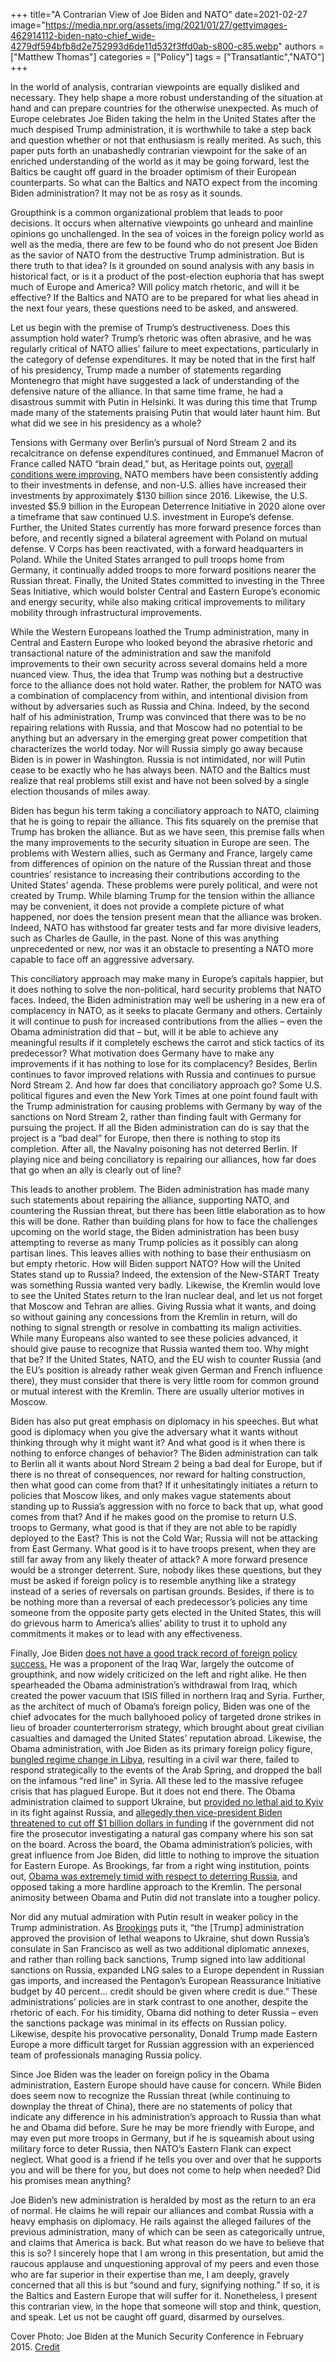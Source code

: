 +++
title="A Contrarian View of Joe Biden and NATO"
date=2021-02-27
image="https://media.npr.org/assets/img/2021/01/27/gettyimages-462914112-biden-nato-chief_wide-4279df594bfb8d2e752993d6de11d532f3ffd0ab-s800-c85.webp"
authors = ["Matthew Thomas"]
categories = ["Policy"]
tags = ["Transatlantic","NATO"]
+++

In the world of analysis, contrarian viewpoints are equally disliked and necessary. They help shape a more robust understanding of the situation at hand and can prepare countries for the otherwise unexpected. As much of Europe celebrates Joe Biden taking the helm in the United States after the much despised Trump administration, it is worthwhile to take a step back and question whether or not that enthusiasm is really merited. As such, this paper puts forth an unabashedly contrarian viewpoint for the sake of an enriched understanding of the world as it may be going forward, lest the Baltics be caught off guard in the broader optimism of their European counterparts. So what can the Baltics and NATO expect from the incoming Biden administration? It may not be as rosy as it sounds. 

Groupthink is a common organizational problem that leads to poor decisions. It occurs when alternative viewpoints go unheard and mainline opinions go unchallenged. In the sea of voices in the foreign policy world as well as the media, there are few to be found who do not present Joe Biden as the savior of NATO from the destructive Trump administration. But is there truth to that idea? Is it grounded on sound analysis with any basis in historical fact, or is it a product of the post-election euphoria that has swept much of Europe and America? Will policy match rhetoric, and will it be effective? If the Baltics and NATO are to be prepared for what lies ahead in the next four years, these questions need to be asked, and answered. 

Let us begin with the premise of Trump’s destructiveness. Does this assumption hold water? Trump’s rhetoric was often abrasive, and he was regularly critical of NATO allies’ failure to meet expectations, particularly in the category of defense expenditures. It may be noted that in the first half of his presidency, Trump made a number of statements regarding Montenegro that might have suggested a lack of understanding of the defensive nature of the alliance. In that same time frame, he had a disastrous summit with Putin in Helsinki. It was during this time that Trump made many of the statements praising Putin that would later haunt him. But what did we see in his presidency as a whole? 

Tensions with Germany over Berlin’s pursual of Nord Stream 2 and its recalcitrance on defense expenditures continued, and Emmanuel Macron of France called NATO “brain dead,” but, as Heritage points out, [overall conditions were improving.](https://www.heritage.org/global-politics/commentary/what-will-joe-bidens-nato-look) NATO members have been consistently adding to their investments in defense, and non-U.S. allies have increased their investments by approximately $130 billion since 2016. Likewise, the U.S. invested $5.9 billion in the European Deterrence Initiative in 2020 alone over a timeframe that saw continued U.S. investment in Europe’s defense. Further, the United States currently has more forward presence forces than before, and recently signed a bilateral agreement with Poland on mutual defense. V Corps has been reactivated, with a forward headquarters in Poland. While the United States arranged to pull troops home from Germany, it continually added troops to more forward positions nearer the Russian threat. Finally, the United States committed to investing in the Three Seas Initiative, which would bolster Central and Eastern Europe’s economic and energy security, while also making critical improvements to military mobility through infrastructural improvements. 

While the Western Europeans loathed the Trump administration, many in Central and Eastern Europe who looked beyond the abrasive rhetoric and transactional nature of the administration and saw the manifold improvements to their own security across several domains held a more nuanced view. Thus, the idea that Trump was nothing but a destructive force to the alliance does not hold water. Rather, the problem for NATO was a combination of complacency from within, and intentional division from without by adversaries such as Russia and China. Indeed, by the second half of his administration, Trump was convinced that there was to be no repairing relations with Russia, and that Moscow had no potential to be anything but an adversary in the emerging great power competition that characterizes the world today. Nor will Russia simply go away because Biden is in power in Washington. Russia is not intimidated, nor will Putin cease to be exactly who he has always been. NATO and the Baltics must realize that real problems still exist and have not been solved by a single election thousands of miles away. 

Biden has begun his term taking a conciliatory approach to NATO, claiming that he is going to repair the alliance. This fits squarely on the premise that Trump has broken the alliance. But as we have seen, this premise falls when the many improvements to the security situation in Europe are seen. The problems with Western allies, such as Germany and France, largely came from differences of opinion on the nature of the Russian threat and those countries’ resistance to increasing their contributions according to the United States’ agenda. These problems were purely political, and were not created by Trump. While blaming Trump for the tension within the alliance may be convenient, it does not provide a complete picture of what happened, nor does the tension present mean that the alliance was broken. Indeed, NATO has withstood far greater tests and far more divisive leaders, such as Charles de Gaulle, in the past. None of this was anything unprecedented or new, nor was it an obstacle to presenting a NATO more capable to face off an aggressive adversary. 

This conciliatory approach may make many in Europe’s capitals happier, but it does nothing to solve the non-political, hard security problems that NATO faces. Indeed, the Biden administration may well be ushering in a new era of complacency in NATO, as it seeks to placate Germany and others. Certainly it will continue to push for increased contributions from the allies – even the Obama administration did that – but, will it be able to achieve any meaningful results if it completely eschews the carrot and stick tactics of its predecessor? What motivation does Germany have to make any improvements if it has nothing to lose for its complacency? Besides, Berlin continues to favor improved relations with Russia and continues to pursue Nord Stream 2. And how far does that conciliatory approach go? Some U.S. political figures and even the New York Times at one point found fault with the Trump administration for causing problems with Germany by way of the sanctions on Nord Stream 2, rather than finding fault with Germany for pursuing the project. If all the Biden administration can do is say that the project is a “bad deal” for Europe, then there is nothing to stop its completion. After all, the Navalny poisoning has not deterred Berlin. If playing nice and being conciliatory is repairing our alliances, how far does that go when an ally is clearly out of line? 

This leads to another problem. The Biden administration has made many such statements about repairing the alliance, supporting NATO, and countering the Russian threat, but there has been little elaboration as to how this will be done. Rather than building plans for how to face the challenges upcoming on the world stage, the Biden administration has been busy attempting to reverse as many Trump policies as it possibly can along partisan lines. This leaves allies with nothing to base their enthusiasm on but empty rhetoric. How will Biden support NATO? How will the United States stand up to Russia? Indeed, the extension of the New-START Treaty was something Russia wanted very badly. Likewise, the Kremlin would love to see the United States return to the Iran nuclear deal, and let us not forget that Moscow and Tehran are allies. Giving Russia what it wants, and doing so without gaining any concessions from the Kremlin in return, will do nothing to signal strength or resolve in combatting its malign activities. While many Europeans also wanted to see these policies advanced, it should give pause to recognize that Russia wanted them too. Why might that be? If the United States, NATO, and the EU wish to counter Russia (and the EU’s position is already rather weak given German and French influence there), they must consider that there is very little room for common ground or mutual interest with the Kremlin. There are usually ulterior motives in Moscow.

Biden has also put great emphasis on diplomacy in his speeches. But what good is diplomacy when you give the adversary what it wants without thinking through why it might want it? And what good is it when there is nothing to enforce changes of behavior? The Biden administration can talk to Berlin all it wants about Nord Stream 2 being a bad deal for Europe, but if there is no threat of consequences, nor reward for halting construction, then what good can come from that? If it unhesitatingly initiates a return to policies that Moscow likes, and only makes vague statements about standing up to Russia’s aggression with no force to back that up, what good comes from that? And if he makes good on the promise to return U.S. troops to Germany, what good is that if they are not able to be rapidly deployed to the East? This is not the Cold War; Russia will not be attacking from East Germany. What good is it to have troops present, when they are still far away from any likely theater of attack? A more forward presence would be a stronger deterrent. Sure, nobody likes these questions, but they must be asked if foreign policy is to resemble anything like a strategy instead of a series of reversals on partisan grounds. Besides, if there is to be nothing more than a reversal of each predecessor’s policies any time someone from the opposite party gets elected in the United States, this will do grievous harm to America’s allies’ ability to trust it to uphold any commitments it makes or to lead with any effectiveness. 

Finally, Joe Biden [does not have a good track record of foreign policy success.](https://www.washingtonexaminer.com/opinion/editorials/joe-bidens-streak-of-being-wrong-on-foreign-policy-continues-uninterrupted) He was a proponent of the Iraq War, largely the outcome of groupthink, and now widely criticized on the left and right alike. He then spearheaded the Obama administration’s withdrawal from Iraq, which created the power vacuum that ISIS filled in northern Iraq and Syria. Further, as the architect of much of Obama’s foreign policy, Biden was one of the chief advocates for the much ballyhooed policy of targeted drone strikes in lieu of broader counterterrorism strategy, which brought about great civilian casualties and damaged the United States’ reputation abroad. Likewise, the Obama administration, with Joe Biden as its primary foreign policy figure, [bungled regime change in Libya](https://www.bostonherald.com/2019/04/28/joe-bidens-failed-foreign-policy-record-warrants-closer-look/), resulting in a civil war there, failed to respond strategically to the events of the Arab Spring, and dropped the ball on the infamous “red line” in Syria. All these led to the massive refugee crisis that has plagued Europe. But it does not end there. The Obama administration claimed to support Ukraine, but [provided no lethal aid to Kyiv](https://www.brookings.edu/blog/order-from-chaos/2018/03/05/dont-rehabilitate-obama-on-russia/) in its fight against Russia, and [allegedly then vice-president Biden threatened to cut off $1 billion dollars in funding](https://www.bostonherald.com/2019/04/28/joe-bidens-failed-foreign-policy-record-warrants-closer-look/) if the government did not fire the prosecutor investigating a natural gas company where his son sat on the board. Across the board, the Obama administration’s policies, with great influence from Joe Biden, did little to nothing to improve the situation for Eastern Europe. As Brookings, far from a right wing institution, points out, [Obama was extremely timid with respect to deterring Russia](https://www.brookings.edu/blog/order-from-chaos/2018/03/05/dont-rehabilitate-obama-on-russia/), and opposed taking a more hardline approach to the Kremlin. The personal animosity between Obama and Putin did not translate into a tougher policy. 

Nor did any mutual admiration with Putin result in weaker policy in the Trump administration. As [Brookings](https://www.brookings.edu/blog/order-from-chaos/2018/03/05/dont-rehabilitate-obama-on-russia/) puts it, “the [Trump] administration approved the provision of lethal weapons to Ukraine, shut down Russia’s consulate in San Francisco as well as two additional diplomatic annexes, and rather than rolling back sanctions, Trump signed into law additional sanctions on Russia, expanded LNG sales to a Europe dependent in Russian gas imports, and increased the Pentagon’s European Reassurance Initiative budget by 40 percent… credit should be given where credit is due.” These administrations’ policies are in stark contrast to one another, despite the rhetoric of each. For his timidity, Obama did nothing to deter Russia – even the sanctions package was minimal in its effects on Russian policy. Likewise, despite his provocative personality, Donald Trump made Eastern Europe a more difficult target for Russian aggression with an experienced team of professionals managing Russia policy. 

Since Joe Biden was the leader on foreign policy in the Obama administration, Eastern Europe should have cause for concern. While Biden does seem now to recognize the Russian threat (while continuing to downplay the threat of China), there are no statements of policy that indicate any difference in his administration’s approach to Russia than what he and Obama did before. Sure he may be more friendly with Europe, and may even put more troops in Germany, but if he is squeamish about using military force to deter Russia, then NATO’s Eastern Flank can expect neglect. What good is a friend if he tells you over and over that he supports you and will be there for you, but does not come to help when needed? Did his promises mean anything? 

Joe Biden’s new administration is heralded by most as the return to an era of normal. He claims he will repair our alliances and combat Russia with a heavy emphasis on diplomacy. He rails against the alleged failures of the previous administration, many of which can be seen as categorically untrue, and claims that America is back. But what reason do we have to believe that this is so? I sincerely hope that I am wrong in this presentation, but amid the raucous applause and unquestioning approval of my peers and even those who are far superior in their expertise than me, I am deeply, gravely concerned that all this is but “sound and fury, signifying nothing.” If so, it is the Baltics and Eastern Europe that will suffer for it. Nonetheless, I present this contrarian view, in the hope that someone will stop and think, question, and speak. Let us not be caught off guard, disarmed by ourselves. 

Cover Photo: Joe Biden at the Munich Security Conference in February 2015. [Credit](https://www.npr.org/sections/president-biden-takes-office/2021/01/27/961229767/in-edited-video-call-biden-assures-nato-chief-of-u-s-commitment)